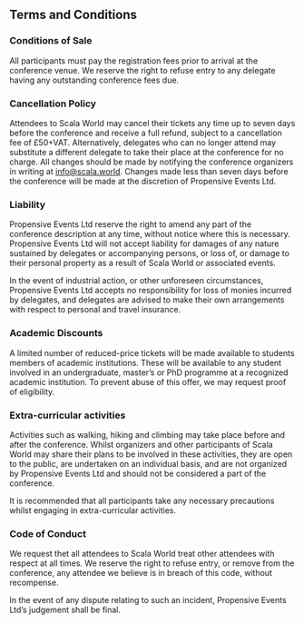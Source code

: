 ## Terms and Conditions

### Conditions of Sale

All participants must pay the registration fees prior to arrival at the
conference venue. We reserve the right to refuse entry to any delegate having
any outstanding conference fees due.

### Cancellation Policy

Attendees to Scala World may cancel their tickets any time up to seven days
before the conference and receive a full refund, subject to a cancellation fee
of £50+VAT. Alternatively, delegates who can no longer attend may substitute a
different delegate to take their place at the conference for no charge. All
changes should be made by notifying the conference organizers in writing at
info@scala.world. Changes made less than seven days before the conference will
be made at the discretion of Propensive Events Ltd.

### Liability

Propensive Events Ltd reserve the right to amend any part of the conference
description at any time, without notice where this is necessary. Propensive
Events Ltd will not accept liability for damages of any nature sustained by
delegates or accompanying persons, or loss of, or damage to their personal
property as a result of Scala World or associated events.

In the event of industrial action, or other unforeseen circumstances,
Propensive Events Ltd accepts no responsibility for loss of monies incurred by
delegates, and delegates are advised to make their own arrangements with
respect to personal and travel insurance.

### Academic Discounts

A limited number of reduced-price tickets will be made available to students
members of academic institutions. These will be available to any student
involved in an undergraduate, master’s or PhD programme at a recognized
academic institution. To prevent abuse of this offer, we may request proof of
eligibility.

### Extra-curricular activities

Activities such as walking, hiking and climbing may take place before and after
the conference. Whilst organizers and other participants of Scala World may
share their plans to be involved in these activities, they are open to the
public, are undertaken on an individual basis, and are not organized by
Propensive Events Ltd and should not be considered a part of the conference.

It is recommended that all participants take any necessary precautions whilst
engaging in extra-curricular activities.

### Code of Conduct

We request thet all attendees to Scala World treat other attendees with respect
at all times. We reserve the right to refuse entry, or remove from the
conference, any attendee we believe is in breach of this code, without
recompense.

In the event of any dispute relating to such an incident, Propensive Events
Ltd’s judgement shall be final.

